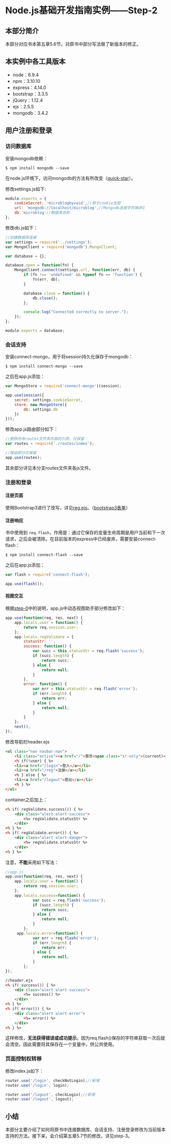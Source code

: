 # Node.js基础开发指南实例——Step-2

## 本部分简介

本部分对应书本第五章5.6节，对原书中部分写法做了新版本的修正。

## 本实例中各工具版本

* node：6.9.4
* npm：3.10.10
* express：4.14.0
* bootstrap：3.3.5
* jQuery：1.12.4
* ejs：2.5.5
* mongodb：3.4.2

## 用户注册和登录

### 访问数据库

安装mongodb依赖：

```
$ npm install mongodb --save
```

在node.js环境下，访问mongodb的方法有所改变（[quick-star](http://mongodb.github.io/node-mongodb-native/2.2/quick-start/quick-start/)）。

修改settings.js如下:

```javascript
module.exports = {
    cookieSecret: 'microblogbyvoid',//用于cookie加密
    url: 'mongodb://localhost/microblog',//Mongodb连接字符串URI
    db:'microblog'//数据库名称
};
```

修改db.js如下：

```javascript
//创建数据库连接
var settings = require('../settings');
var MongoClient = require('mongodb').MongoClient;

var database = {};

database.open = function(fn) {
    MongoClient.connect(settings.url, function(err, db) {
        if (fn !== 'undefined' && typeof fn == 'function') {
            fn(err, db);
        }

        database.close = function() {
            db.close();
        };

        console.log("Connected correctly to server.");
    });
};

module.exports = database;
```

### 会话支持

安装connect-mongo，用于将session持久化保存于mongodb：

```
$ npm install connect-mongo --save
```

之后在app.js添加：

```javascript
var MongoStore = require('connect-mongo')(session);

app.use(session({
    secret: settings.cookieSecret,
    store: new MongoStore({
        db: settings.db
    })
}));
```

修改app.js路由部分如下：

```javascript
//删除所有routes文件夹内容的引用，仅保留：
var routes = require('./routes/index');

//路由部分仅保留
app.use(routes);
```

其余部分详见本分支routes文件夹各js文件。

### 注册和登录

#### 注册页面
使用Bootstrap3进行了改写，详见[reg.ejs](https://github.com/lizijie1993/microblog/tree/step-2/views/reg.ejs)。（[bootstrap3表单](http://v3.bootcss.com/css/#forms)）

#### 注册响应
书中使用到 `req.flash`，作用是：通过它保存的变量生命周期是用户当前和下一次请求，之后会被清除。在目前版本的express中已经废弃，需要安装connect-flash：

```
$ npm install connect-flash --save
```

之后在app.js添加：

```javascript
var flash = require('connect-flash');

app.use(flash());
```

#### 视图交互
根据[step-0](https://github.com/lizijie1993/microblog/tree/step-0#视图助手)中的说明，app.js中动态视图助手部分修改如下：

```javascript
app.use(function(req, res, next) {
    app.locals.user = function() {
        return req.session.user;
    };
    app.locals.regValidate = {
        statusStr: '',
        success: function() {
            var succ = this.statusStr = req.flash('success');
            if (succ.length) {
                return succ;
            } else {
                return null;
            }
        },
        error: function() {
            var err = this.statusStr = req.flash('error');
            if (err.length) {
                return err;
            } else {
                return null;
            }
        }
    };
    next();
});
```

修改导航栏header.ejs

```html
<ul class="nav navbar-nav">
    <li class="active"><a href="/">首页<span class="sr-only">(current)</span></a></li>
    <% if(!user) { %>
    <li><a href="/login">登入</a></li>
    <li><a href="/reg">注册</a></li>
    <% } else { %>
    <li><a href="/logout">登出</a></li>
    <% } %>
</ul>
```

container之后加上：

```html
<% if( regValidate.success()) { %>
    <div class="alert alert-success">
        <%= regValidate.statusStr %>
    </div>
<% } %>
<% if( regValidate.error()) { %>
    <div class="alert alert-danger">
        <%= regValidate.statusStr %>
    </div>
<% } %>
```

注意，**不能**采用如下写法：

```javascript
//app.js
app.use(function(req, res, next) {
    app.locals.user = function() {
        return req.session.user;
    };
    app.locals.success=function() {
            var succ = req.flash('success');
            if (succ.length) {
                return succ;
            } else {
                return null;
            }
        };
     app.locals.error=function() {
            var err = req.flash('error');
            if (err.length) {
                return err;
            } else {
                return null;
            }
        };
});
```

```html
//header.ejs
<% if( success()) { %>
    <div class="alert alert-success">
        <%= success() %>
    </div>
<% } %>
<% if( error()) { %>
    <div class="alert alert-error">
        <%= error() %>
    </div>
<% } %>
```

这样修改，**无法获得错误或成功提示**。因为req.flash()保存的字符串获取一次后就会清空。因此需要将其保存在一个变量中，供公共使用。

### 页面控制权转移
修改index.js如下：

```javascript
router.use('/login', checkNotLogin);//新增
router.use('/login', login);

router.use('/logout', checkLogin);//新增
router.use('/logout', logout);
```

## 小结
本部分主要介绍了如何将原书中连接数据库、会话支持、注册登录修改为当前版本支持的方法。接下来，会介绍第五章5.7节的修改，详见step-3。